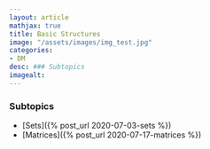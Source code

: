 ```yaml
---
layout: article
mathjax: true
title: Basic Structures
image: "/assets/images/img_test.jpg"
categories:
- DM
desc: ### Subtopics 
imagealt: 
---
```


### Subtopics
- [Sets]({% post_url 2020-07-03-sets %})
- [Matrices]({% post_url 2020-07-17-matrices %})